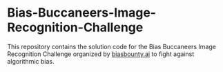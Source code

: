 # Bias-Buccaneers-Image-Recognition-Challenge
This repository contains the solution code for the Bias Buccaneers Image Recognition Challenge organized by [biasbounty.ai](https://biasbounty.ai/) to fight against algorithmic bias.
